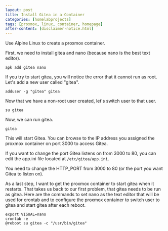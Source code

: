 ```yaml
---
layout: post
title: Install Gitea in a Container
categories: [homelabprojects]
tags: [proxmox, linux, container, homepage]
after-content: [disclaimer-notice.html]
---
```

Use Alpine Linux to create a proxmox container.

First, we need to install gitea and nano (because nano is the best text editor).

```apk add gitea nano```

If you try to start gitea, you will notice the error that it cannot run as root. Let's add a new user called "gitea".

```adduser -g "gitea" gitea```

Now that we have a non-root user created, let's switch user to that user.

```su gitea```

Now, we can run gitea.

```gitea```

This will start Gitea. You can browse to the IP address you assigned the proxmox container on port 3000 to access Gitea.

If you want to change the port Gitea listens on from 3000 to 80, you can edit the app.ini file located at ```/etc/gitea/app.ini```.

You need to change the HTTP_PORT from 3000 to 80 (or the port you want Gitea to listen on).

As a last step, I want to get the proxmox container to start gitea when it restarts. That takes us back to our first problem, that gitea needs to be run as gitea. Here are the commands to set nano as the text editor that will be used for crontab and to configure the proxmox container to switch user to gitea and start gitea after each reboot.

~~~
export VISUAL=nano
crontab -e
@reboot su gitea -c "/usr/bin/gitea"
~~~